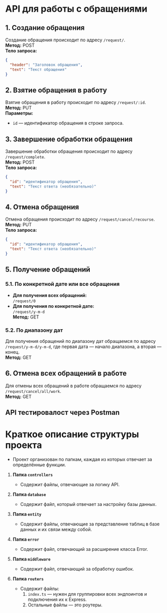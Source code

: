 # API для работы с обращениями
## 1. Создание обращения
Создание обращения происходит по адресу `/request/`.  
**Метод:** POST  
**Тело запроса:**
```json
{
  "header": "Заголовок обращения",
  "text": "Текст обращения"
}
```

## 2. Взятие обращения в работу
Взятие обращения в работу происходит по адресу `/request/:id`.  
**Метод:** PUT  
**Параметры:**  
- `id` — идентификатор обращения в строке запроса.

## 3. Завершение обработки обращения
Завершение обработки обращения происходит по адресу `/request/complete`.  
**Метод:** POST  
**Тело запроса:**
```json
{
  "id": "идентификатор обращения",
  "text": "Текст ответа (необязательно)"
}
```

## 4. Отмена обращения
Отмена обращения происходит по адресу `/request/cancel/recourse`.  
**Метод:** PUT  
**Тело запроса:**
```json
{
  "id": "идентификатор обращения",
  "text": "Текст ответа (необязательно)"
}
```

## 5. Получение обращений
### 5.1. По конкретной дате или все обращения
- **Для получения всех обращений:**  
  `/request/0`  
- **Для получения по конкретной дате:**  
  `/request/y-m-d`  
**Метод:** GET

### 5.2. По диапазону дат
Для получения обращений по диапазону дат обращаемся по адресу `/request/y-m-d/y-m-d`, где первая дата — начало диапазона, а вторая — конец.  
**Метод:** GET

## 6. Отмена всех обращений в работе
Для отмены всех обращений в работе обращаемся по адресу `/request/cancel/all/work`.  
**Метод:** GET

## API тестировалост через Postman

# Краткое описание структуры проекта
   - Проект организован по папкам, каждая из которых отвечает за определённые функции.

1. **Папка `controllers`**
   - Содержит файлы, отвечающие за логику API.

2. **Папка `database`**
   - Содержит файл, который отвечает за настройку базы данных.

3. **Папка `entity`**
   - Содержит файлы, отвечающие за представление таблиц в базе данных и их связи между собой.

4. **Папка `error`**
   - Содержит файл, отвечающий за расширение класса Error.

5. **Папка `middleware`**
   - Содержит файл, отвечающий за обработку ошибок.

6. **Папка `routers`**
   - Содержит файлы:
     1. `index.ts` — нужен для группировки всех эндпоинтов и подключения их к Express.
     2. Остальные файлы — это роутеры.